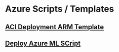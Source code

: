 # Azure Scripts / Templates

## [ACI Deployment ARM Template](./aci-arm-template)

## [Deploy Azure ML SCript](./aml-script)